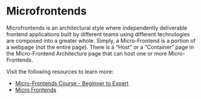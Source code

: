 # Microfrontends

Microfrontends is an architectural style where independently deliverable frontend applications built by different teams using different technologies are composed into a greater whole. Simply, a Micro-Frontend is a portion of a webpage (not the entire page). There is a “Host” or a “Container” page in the Micro-Frontend Architecture page that can host one or more Micro-Frontends.

Visit the following resources to learn more:

- [Micro-Frontends Course - Beginner to Expert](https://www.youtube.com/watch?v=lKKsjpH09dU)
- [Micro Frontends](https://micro-frontends.org/)
